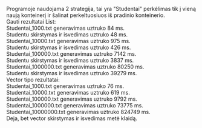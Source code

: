 Programoje naudojama 2 strategija, tai yra "Studentai" perkėlimas tik į vieną naują konteinerį ir šalinat perkeltuosiuos iš pradinio konteinerio.  
Gauti rezultatai List:  
Studentai_1000.txt generavimas uztruko 84 ms.  
Studentu skirstymas ir isvedimas uztruko 48 ms.  
Studentai_10000.txt generavimas uztruko 975 ms.  
Studentu skirstymas ir isvedimas uztruko 426 ms.  
Studentai_100000.txt generavimas uztruko 7142 ms.  
Studentu skirstymas ir isvedimas uztruko 3837 ms.  
Studentai_1000000.txt generavimas uztruko 80250 ms.  
Studentu skirstymas ir isvedimas uztruko 39279 ms.  
Vector tipo rezultatai:  
Studentai_1000.txt generavimas uztruko 76 ms.  
Studentai_10000.txt generavimas uztruko 619 ms.  
Studentai_100000.txt generavimas uztruko 9792 ms.  
Studentai_1000000.txt generavimas uztruko 73775 ms.  
Studentai_10000000.txt generavimas uztruko 824749 ms.  
Deja, bet vector skirstymas ir isvedimas metė klaidą.
